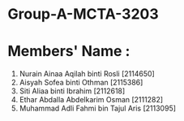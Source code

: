 # Group-A-MCTA-3203


# Members' Name :
1. Nurain Ainaa Aqilah binti Rosli [2114650]
2. Aisyah Sofea binti Othman [2115386]
3. Siti Aliaa binti Ibrahim [2112618]
4. Ethar Abdalla Abdelkarim Osman [2111282]
5. Muhammad Adli Fahmi bin Tajul Aris [2113095]
